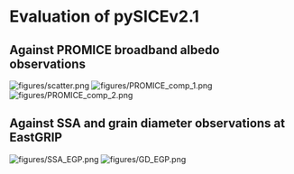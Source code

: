 # Evaluation of pySICEv2.1

## Against PROMICE broadband albedo observations
![figures/scatter.png]()
![figures/PROMICE_comp_1.png]()
![figures/PROMICE_comp_2.png]()

## Against SSA and grain diameter observations at EastGRIP
![figures/SSA_EGP.png]()
![figures/GD_EGP.png]()